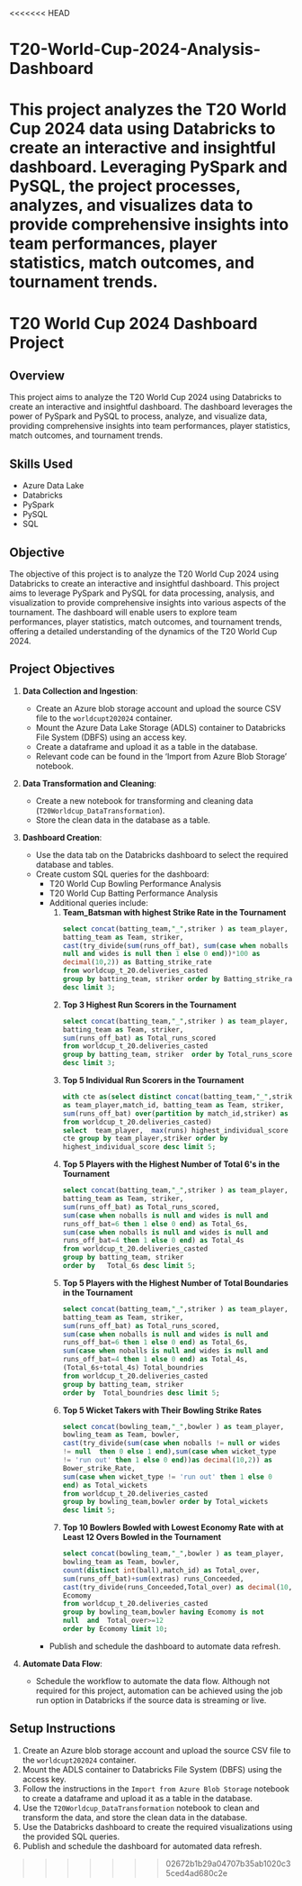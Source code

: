 <<<<<<< HEAD
# T20-World-Cup-2024-Analysis-Dashboard
This project analyzes the T20 World Cup 2024 data using Databricks to create an interactive and insightful dashboard. Leveraging PySpark and PySQL, the project processes, analyzes, and visualizes data to provide comprehensive insights into team performances, player statistics, match outcomes, and tournament trends.
=======
# T20 World Cup 2024 Dashboard Project

## Overview

This project aims to analyze the T20 World Cup 2024 using Databricks to create an interactive and insightful dashboard. The dashboard leverages the power of PySpark and PySQL to process, analyze, and visualize data, providing comprehensive insights into team performances, player statistics, match outcomes, and tournament trends.

## Skills Used

- Azure Data Lake
- Databricks
- PySpark
- PySQL
- SQL

## Objective

The objective of this project is to analyze the T20 World Cup 2024 using Databricks to create an interactive and insightful dashboard. This project aims to leverage PySpark and PySQL for data processing, analysis, and visualization to provide comprehensive insights into various aspects of the tournament. The dashboard will enable users to explore team performances, player statistics, match outcomes, and tournament trends, offering a detailed understanding of the dynamics of the T20 World Cup 2024.

## Project Objectives

1. **Data Collection and Ingestion**:
    - Create an Azure blob storage account and upload the source CSV file to the `worldcupt202024` container.
    - Mount the Azure Data Lake Storage (ADLS) container to Databricks File System (DBFS) using an access key.
    - Create a dataframe and upload it as a table in the database.
    - Relevant code can be found in the ‘Import from Azure Blob Storage’ notebook.

2. **Data Transformation and Cleaning**:
    - Create a new notebook for transforming and cleaning data (`T20Worldcup_DataTransformation`).
    - Store the clean data in the database as a table.

3. **Dashboard Creation**:
    - Use the data tab on the Databricks dashboard to select the required database and tables.
    - Create custom SQL queries for the dashboard:
        - T20 World Cup Bowling Performance Analysis
        - T20 World Cup Batting Performance Analysis
        - Additional queries include:
            1. **Team_Batsman with highest Strike Rate in the Tournament**
                ```sql
                select concat(batting_team,"_",striker ) as team_player, 
                batting_team as Team, striker,  
                cast(try_divide(sum(runs_off_bat), sum(case when noballs is 
                null and wides is null then 1 else 0 end))*100 as 
                decimal(10,2)) as Batting_strike_rate 
                from worldcup_t_20.deliveries_casted 
                group by batting_team, striker order by Batting_strike_rate 
                desc limit 3;
                ```
            2. **Top 3 Highest Run Scorers in the Tournament**
                ```sql
                select concat(batting_team,"_",striker ) as team_player, 
                batting_team as Team, striker,  
                sum(runs_off_bat) as Total_runs_scored  
                from worldcup_t_20.deliveries_casted 
                group by batting_team, striker  order by Total_runs_scored 
                desc limit 3;
                ```
            3. **Top 5 Individual Run Scorers in the Tournament**
                ```sql
                with cte as(select distinct concat(batting_team,"_",striker ) 
                as team_player,match_id, batting_team as Team, striker,  
                sum(runs_off_bat) over(partition by match_id,striker) as runs 
                from worldcup_t_20.deliveries_casted)  
                select  team_player,  max(runs) highest_individual_score from 
                cte group by team_player,striker order by 
                highest_individual_score desc limit 5;
                ```
            4. **Top 5 Players with the Highest Number of Total 6's in the Tournament**
                ```sql
                select concat(batting_team,"_",striker ) as team_player, 
                batting_team as Team, striker,  
                sum(runs_off_bat) as Total_runs_scored, 
                sum(case when noballs is null and wides is null and 
                runs_off_bat=6 then 1 else 0 end) as Total_6s, 
                sum(case when noballs is null and wides is null and 
                runs_off_bat=4 then 1 else 0 end) as Total_4s 
                from worldcup_t_20.deliveries_casted 
                group by batting_team, striker 
                order by   Total_6s desc limit 5;
                ```
            5. **Top 5 Players with the Highest Number of Total Boundaries in the Tournament**
                ```sql
                select concat(batting_team,"_",striker ) as team_player, 
                batting_team as Team, striker,  
                sum(runs_off_bat) as Total_runs_scored, 
                sum(case when noballs is null and wides is null and 
                runs_off_bat=6 then 1 else 0 end) as Total_6s, 
                sum(case when noballs is null and wides is null and 
                runs_off_bat=4 then 1 else 0 end) as Total_4s, 
                (Total_6s+total_4s) Total_boundries 
                from worldcup_t_20.deliveries_casted 
                group by batting_team, striker 
                order by  Total_boundries desc limit 5;
                ```
            6. **Top 5 Wicket Takers with Their Bowling Strike Rates**
                ```sql
                select concat(bowling_team,"_",bowler ) as team_player, 
                bowling_team as Team, bowler,  
                cast(try_divide(sum(case when noballs != null or wides 
                != null  then 0 else 1 end),sum(case when wicket_type 
                != 'run out' then 1 else 0 end))as decimal(10,2)) as 
                Bower_strike_Rate, 
                sum(case when wicket_type != 'run out' then 1 else 0 
                end) as Total_wickets 
                from worldcup_t_20.deliveries_casted  
                group by bowling_team,bowler order by Total_wickets 
                desc limit 5;
                ```
            7. **Top 10 Bowlers Bowled with Lowest Economy Rate with at Least 12 Overs Bowled in the Tournament**
                ```sql
                select concat(bowling_team,"_",bowler ) as team_player, 
                bowling_team as Team, bowler,  
                count(distinct int(ball),match_id) as Total_over, 
                sum(runs_off_bat)+sum(extras) runs_Conceeded, 
                cast(try_divide(runs_Conceeded,Total_over) as decimal(10,2)) as 
                Ecomomy 
                from worldcup_t_20.deliveries_casted  
                group by bowling_team,bowler having Ecomomy is not 
                null  and  Total_over>=12 
                order by Ecomomy limit 10;
                ```
        - Publish and schedule the dashboard to automate data refresh.

4. **Automate Data Flow**:
    - Schedule the workflow to automate the data flow. Although not required for this project, automation can be achieved using the job run option in Databricks if the source data is streaming or live.


## Setup Instructions

1. Create an Azure blob storage account and upload the source CSV file to the `worldcupt202024` container.
2. Mount the ADLS container to Databricks File System (DBFS) using the access key.
3. Follow the instructions in the `Import from Azure Blob Storage` notebook to create a dataframe and upload it as a table in the database.
4. Use the `T20Worldcup_DataTransformation` notebook to clean and transform the data, and store the clean data in the database.
5. Use the Databricks dashboard to create the required visualizations using the provided SQL queries.
6. Publish and schedule the dashboard for automated data refresh.

>>>>>>> 02672b1b29a04707b35ab1020c35ced4ad680c2e
